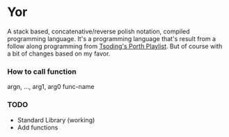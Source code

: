 # Yor
A stack based, concatenative/reverse polish notation, compiled programming language.
It's a programming language that's result from a follow along programming from [Tsoding's Porth Playlist](https://youtube.com).
But of course with a bit of changes based on my favor.

### How to call function 
argn, ..., arg1, arg0 func-name

### TODO
- Standard Library (working)
- Add functions

